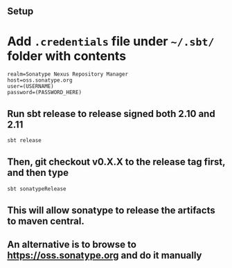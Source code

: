 ## Setup

# Add `.credentials` file under `~/.sbt/` folder with contents

```
realm=Sonatype Nexus Repository Manager
host=oss.sonatype.org
user=(USERNAME)
password=(PASSWORD_HERE)
```

## Run sbt release to release signed both 2.10 and 2.11

```bash
sbt release
```

## Then, git checkout v0.X.X to the release tag first, and then type

```bash
sbt sonatypeRelease
```

## This will allow sonatype to release the artifacts to maven central.
## An alternative is to browse to https://oss.sonatype.org and do it manually
